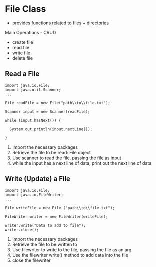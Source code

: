# File Class
- provides functions related to files + directories  

Main Operations - CRUD
- create file
- read file
- write file
- delete file  

## Read a File
```
import java.io.File;
import java.util.Scanner;
...

File readFile = new File("path\\to\\file.txt");

Scanner input = new Scanner(readFile);

while (input.hasNext()) {

  System.out.println(input.nextLine());

}
```
1. Import the necessary packages
1. Retrieve the file to be read: File object
1. Use scanner to read the file, passing the file as input
1. while the input has a next line of data, print out the next line of data  

## Write (Update) a File
```
import java.io.File;
import java.io.FileWriter;
...

File writeFile = new File ("path\\to\\file.txt");

FileWriter writer = new FileWriter(writeFile);

writer.write("Data to add to file");
writer.close();
```
1. Import the necessary packages
1. Retrieve the file to be written to
1. Use filewriter to write to the file, passing the file as an arg
1. Use the filewriter write() method to add data into the file
1. close the filewriter  